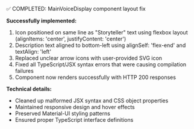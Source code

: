 ✅ COMPLETED: MainVoiceDisplay component layout fix

**Successfully implemented:**
1. Icon positioned on same line as "Storyteller" text using flexbox layout (alignItems: 'center', justifyContent: 'center')
2. Description text aligned to bottom-left using alignSelf: 'flex-end' and textAlign: 'left'  
3. Replaced unclear arrow icons with user-provided SVG icon
4. Fixed all TypeScript/JSX syntax errors that were causing compilation failures
5. Component now renders successfully with HTTP 200 responses

**Technical details:**
- Cleaned up malformed JSX syntax and CSS object properties
- Maintained responsive design and hover effects
- Preserved Material-UI styling patterns
- Ensured proper TypeScript interface definitions